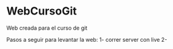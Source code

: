 # WebCursoGit
Web creada para el curso de git

Pasos a seguir para levantar la web: 
1- correr server con live
2- 
